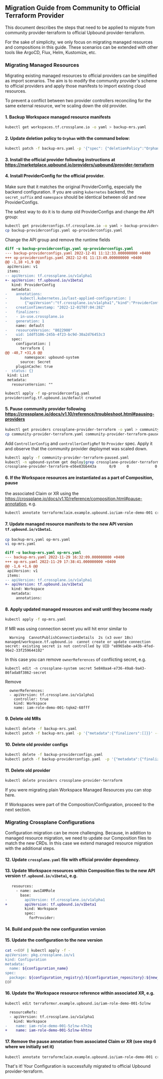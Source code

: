 ## Migration Guide from Community to Official Terraform Provider

This document describes the steps that need to be applied to migrate from
community provider-terraform to official Upbound provider-terraform.

For the sake of simplicity, we only focus on migrating managed resources
and compositions in this guide. These scenarios can be extended
with other tools like ArgoCD, Flux, Helm, Kustomize, etc.

### Migrating Managed Resources

Migrating existing managed resources to official providers can be simplified
as import scenarios. The aim is to modify the community provider's scheme to official
providers and apply those manifests to import existing cloud resources.

To prevent a conflict between two provider controllers reconciling for the same external resource,
we're scaling down the old provider.


#### 1. Backup Workspace managed resource manifests

```bash
kubectl get workspaces.tf.crossplane.io -o yaml > backup-mrs.yaml
```

#### 2. Update deletion policy to `Orphan` with the command below:

```bash
kubectl patch -f backup-mrs.yaml -p '{"spec": {"deletionPolicy":"Orphan"}}' --type=merge
```
#### 3. Install the official provider following instructions at https://marketplace.upbound.io/providers/upbound/provider-terraform

#### 4. Install ProviderConfig for the official provider.

Make sure that it matches the original ProviderConfig, especially the backend configuration.
If you are using `kubernetes` backend, the `secret_suffix` and `namespace` should
be identical between old and new ProviderConfigs.

The safest way to do it is to dump old ProviderConfigs and change the API group:
```bash
kubectl get providerconfigs.tf.crossplane.io -o yaml > backup-providerconfigs.yaml
cp backup-providerconfigs.yaml op-providerconfigs.yaml
```
Change the API group and remove the runtime fields

```diff
diff -u backup-providerconfigs.yaml op-providerconfigs.yaml
--- backup-providerconfigs.yaml	2022-12-01 11:12:33.000000000 +0400
+++ op-providerconfigs.yaml	2022-12-01 11:13:49.000000000 +0400
@@ -1,18 +1,9 @@
 apiVersion: v1
 items:
-- apiVersion: tf.crossplane.io/v1alpha1
+- apiVersion: tf.upbound.io/v1beta1
   kind: ProviderConfig
   metadata:
-    annotations:
-      kubectl.kubernetes.io/last-applied-configuration: |
-        {"apiVersion":"tf.crossplane.io/v1alpha1","kind":"ProviderConfig","metadata":{"annotations":{},"name":"default"},"spec":{"configuration":"terraform {\n  backend \"kubernetes\" {\n    secret_suffix     = \"providerconfig-terraform-aws\"\n    namespace         = \"upbound-system\"\n    #in_cluster_config = true\n  }\n}\nprovider \"aws\" {\n  shared_credentials_file = \"aws-creds.ini\"\n  region = \"eu-central-1\"\n}\n","credentials":[{"filename":".git-credentials","secretRef":{"key":".git-credentials","name":"git-credentials","namespace":"upbound-system"},"source":"Secret"},{"filename":"aws-creds.ini","secretRef":{"key":"credentials","name":"aws-creds","namespace":"upbound-system"},"source":"Secret"}]}}
-    creationTimestamp: "2022-12-01T07:04:28Z"
-    finalizers:
-    - in-use.crossplane.io
-    generation: 1
     name: default
-    resourceVersion: "8022900"
-    uid: 1ddf5106-245b-4f23-bc9d-30a2d76453c3
   spec:
     configuration: |
       terraform {
@@ -40,7 +31,6 @@
         namespace: upbound-system
       source: Secret
     pluginCache: true
-  status: {}
 kind: List
 metadata:
   resourceVersion: ""
```

```bash
kubectl apply -f op-providerconfig.yaml
providerconfig.tf.upbound.io/default created
```

#### 5. Pause community provider following https://crossplane.io/docs/v1.10/reference/troubleshoot.html#pausing-providers

```bash
kubectl get providers crossplane-provider-terraform -o yaml > community-provider-terraform.yaml
cp community-provider-terraform.yaml community-provider-terraform-paused.yaml
```
Add `ControllerConfig` and `controllerConfigRef` to `Provider` spec.
Apply it and observe that the community provider deploymet was scaled down.
```bash
kubectl apply -f community-provider-terraform-paused.yaml
kubectl -n upbound-system get deploy|grep crossplane-provider-terraform
crossplane-provider-terraform-e56e83bb443a      0/0     0            0           24m
```

#### 6. If the Workspace resources are instantiated as a part of Composition, pause
the associated Claim or XR using the
https://crossplane.io/docs/v1.10/reference/composition.html#pause-annotation,
e.g.

```bash
kubectl annotate terraformclaim.example.upbound.io/iam-role-demo-001 crossplane.io/paused=true
```

#### 7. Update managed resource manifests to the new API version `tf.upbound.io/v1beta1`.

```bash
cp backup-mrs.yaml op-mrs.yaml
vi op-mrs.yaml
```
```diff
diff -u backup-mrs.yaml op-mrs.yaml
--- backup-mrs.yaml	2022-11-29 16:32:09.000000000 +0400
+++ op-mrs.yaml	2022-11-29 17:38:41.000000000 +0400
@@ -1,6 +1,6 @@
 apiVersion: v1
 items:
-- apiVersion: tf.crossplane.io/v1alpha1
+- apiVersion: tf.upbound.io/v1beta1
   kind: Workspace
   metadata:
     annotations:
```

#### 8. Apply updated managed resources and wait until they become ready

```bash
kubectl apply -f op-mrs.yaml
```
If MR was using connection secret you will hit error similar to
```
  Warning  CannotPublishConnectionDetails  2s (x3 over 18s)  managed/workspace.tf.upbound.io  cannot create or update connection secret: existing secret is not controlled by UID "e8965abe-a43b-4fed-96e2-33f259644102"
```

In this case you can remove `ownerReferences` of conflicting secret, e.g.

```
kubectl edit -n crossplane-system secret 5e840aa4-e736-49a8-9a43-86fada8f3862-secret
```

Remove
```
  ownerReferences:
  - apiVersion: tf.crossplane.io/v1alpha1
    controller: true
    kind: Workspace
    name: iam-role-demo-001-tqkm2-68fff
```

#### 9. Delete old MRs

```bash
kubectl delete -f backup-mrs.yaml
kubectl patch -f backup-mrs.yaml -p '{"metadata":{"finalizers":[]}}' --type=merge
```
#### 10. Delete old provider configs

```bash
kubectl delete -f backup-providerconfigs.yaml
kubectl patch -f backup-providerconfigs.yaml  -p '{"metadata":{"finalizers":[]}}' --type=merge
```

#### 11. Delete old provider

```bash
kubectl delete providers crossplane-provider-terraform
```

If you were migrating plain Workspace Managed Resources you can stop here.

If Workspaces were part of the Composition/Configuration, proceed to the next
section.

### Migrating Crossplane Configurations

Configuration migration can be more challenging. Because, in addition to managed resource migration, we need to
update our Composition files to match the new CRDs. In this case we extend managed resource migration with the additional steps.

#### 12. Update `crossplane.yaml` file with official provider dependency.

#### 13. Update Workspace resources within Composition files to the new API version `tf.upbound.io/v1beta1`, e.g.

```diff
   resources:
     - name: awsIAMRole
       base:
-        apiVersion: tf.crossplane.io/v1alpha1
+        apiVersion: tf.upbound.io/v1beta1
         kind: Workspace
         spec:
           forProvider:
```

#### 14. Build and push the new configuration version

#### 15. Update the configuration to the new version

```bash
cat <<EOF | kubectl apply -f -
apiVersion: pkg.crossplane.io/v1
kind: Configuration
metadata:
  name: ${configuration_name}
spec:
  package: ${configuration_registry}/${configuration_repository}:${new_version}
EOF
```

#### 16. Update the Workspace resource reference within associated XR, e.g.

```bash
kubectl edit terraformxr.example.upbound.io/iam-role-demo-001-5zlnw
```

```diff
  resourceRefs:
  - apiVersion: tf.crossplane.io/v1alpha1
    kind: Workspace
-    name: iam-role-demo-001-5zlnw-n7n2q
+    name: iam-role-demo-001-5zlnw-khtnv
```

#### 17. Remove the pause annotation from associated Claim or XR (see step 6 where we initially set it)

```bash
kubectl annotate terraformclaim.example.upbound.io/iam-role-demo-001 crossplane.io/paused=false
```

That's it! Your Configuration is successfully migrated to official Upbound
provider-terraform.

